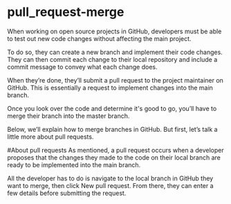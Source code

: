 # pull_request-merge

When working on open source projects in GitHub, developers must be able to test out new code changes without affecting the main project.

To do so, they can create a new branch and implement their code changes. They can then commit each change to their local repository and include a commit message to convey what each change does.

When they’re done, they’ll submit a pull request to the project maintainer on GitHub. This is essentially a request to implement changes into the main branch.

Once you look over the code and determine it's good to go, you’ll have to merge their branch into the master branch.

Below, we’ll explain how to merge branches in GitHub. But first, let’s talk a little more about pull requests.

#About pull requests
As mentioned, a pull request occurs when a developer proposes that the changes they made to the code on their local branch are ready to be implemented into the main branch.

All the developer has to do is navigate to the local branch in GitHub they want to merge, then click New pull request. From there, they can enter a few details before submitting the request.
